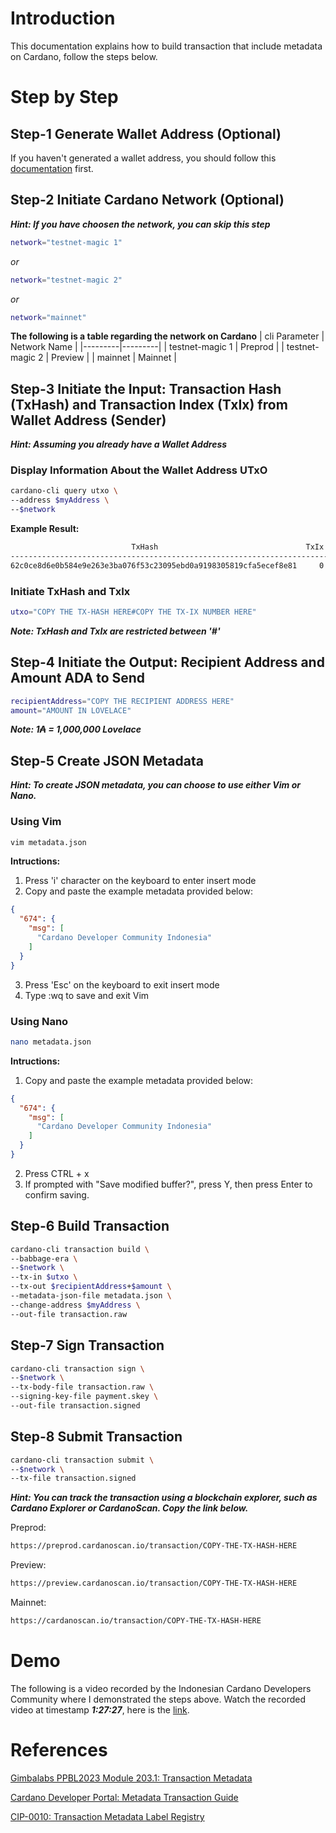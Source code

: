 # Introduction

This documentation explains how to build transaction that include metadata on Cardano, follow the steps below.

# Step by Step

## Step-1 Generate Wallet Address (Optional)

If you haven't generated a wallet address, you should follow this [documentation](https://github.com/ValdryanIvandito/cardano-basic-transaction-guide/blob/main/generate-wallet-address-eng.md) first.

## Step-2 Initiate Cardano Network (Optional)

**_Hint: If you have choosen the network, you can skip this step_**

```bash
network="testnet-magic 1"
```

_or_

```bash
network="testnet-magic 2"
```

_or_

```bash
network="mainnet"
```

**The following is a table regarding the network on Cardano**
| cli Parameter | Network Name |
|---------|---------|
| testnet-magic 1 | Preprod |
| testnet-magic 2 | Preview |
| mainnet | Mainnet |

## Step-3 Initiate the Input: Transaction Hash (TxHash) and Transaction Index (TxIx) from Wallet Address (Sender)

**_Hint: Assuming you already have a Wallet Address_**

### Display Information About the Wallet Address UTxO

```bash
cardano-cli query utxo \
--address $myAddress \
--$network
```

**Example Result:**

```bash
                           TxHash                                 TxIx        Amount
--------------------------------------------------------------------------------------
62c0ce8d6e0b584e9e263e3ba076f53c23095ebd0a9198305819cfa5ecef8e81     0        1000000000 lovelace + TxOutDatumNone
```

### Initiate TxHash and TxIx

```bash
utxo="COPY THE TX-HASH HERE#COPY THE TX-IX NUMBER HERE"
```

**_Note: TxHash and TxIx are restricted between '#'_**

## Step-4 Initiate the Output: Recipient Address and Amount ADA to Send

```bash
recipientAddress="COPY THE RECIPIENT ADDRESS HERE"
amount="AMOUNT IN LOVELACE"
```

**_Note: 1₳ = 1,000,000 Lovelace_**

## Step-5 Create JSON Metadata

**_Hint: To create JSON metadata, you can choose to use either Vim or Nano._**

### Using Vim

```bash
vim metadata.json
```

**Intructions:**

1. Press 'i' character on the keyboard to enter insert mode
2. Copy and paste the example metadata provided below:

```JSON
{
  "674": {
    "msg": [
      "Cardano Developer Community Indonesia"
    ]
  }
}
```

3. Press 'Esc' on the keyboard to exit insert mode
4. Type :wq to save and exit Vim

### Using Nano

```bash
nano metadata.json
```

**Intructions:**

1. Copy and paste the example metadata provided below:

```JSON
{
  "674": {
    "msg": [
      "Cardano Developer Community Indonesia"
    ]
  }
}
```

2. Press CTRL + x
3. If prompted with "Save modified buffer?", press Y, then press Enter to confirm saving.

## Step-6 Build Transaction

```bash
cardano-cli transaction build \
--babbage-era \
--$network \
--tx-in $utxo \
--tx-out $recipientAddress+$amount \
--metadata-json-file metadata.json \
--change-address $myAddress \
--out-file transaction.raw
```

## Step-7 Sign Transaction

```bash
cardano-cli transaction sign \
--$network \
--tx-body-file transaction.raw \
--signing-key-file payment.skey \
--out-file transaction.signed
```

## Step-8 Submit Transaction

```bash
cardano-cli transaction submit \
--$network \
--tx-file transaction.signed
```

**_Hint: You can track the transaction using a blockchain explorer, such as Cardano Explorer or CardanoScan. Copy the link below._**

Preprod:

```bash
https://preprod.cardanoscan.io/transaction/COPY-THE-TX-HASH-HERE
```

Preview:

```bash
https://preview.cardanoscan.io/transaction/COPY-THE-TX-HASH-HERE
```

Mainnet:

```bash
https://cardanoscan.io/transaction/COPY-THE-TX-HASH-HERE
```

# Demo

The following is a video recorded by the Indonesian Cardano Developers Community where I demonstrated the steps above. Watch the recorded video at timestamp **_1:27:27_**, here is the [link](https://youtu.be/03hXLZ_07N0?list=PLUj8499OocHiL8gXPv8wMlLW-zIcyYdrQ).

# References

[Gimbalabs PPBL2023 Module 203.1: Transaction Metadata](https://plutuspbl.io/modules/203/2031)

[Cardano Developer Portal: Metadata Transaction Guide](https://developers.cardano.org/docs/transaction-metadata/how-to-create-a-metadata-transaction-cli/)

[CIP-0010: Transaction Metadata Label Registry](https://github.com/cardano-foundation/CIPs/blob/868ae58447c953cc6115b61064af6d5ad30edd87/CIP-0010/README.md)
